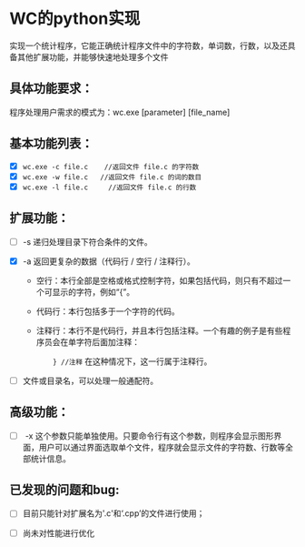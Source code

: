 # WC的python实现
​	实现一个统计程序，它能正确统计程序文件中的字符数，单词数，行数，以及还具备其他扩展功能，并能够快速地处理多个文件

## 具体功能要求：
程序处理用户需求的模式为：wc.exe [parameter] [file_name]

## 基本功能列表：

- [x] `wc.exe -c file.c    //返回文件 file.c 的字符数`
- [x] `wc.exe -w file.c   //返回文件 file.c 的词的数目`
- [x] `wc.exe -l file.c     //返回文件 file.c 的行数`

 ## 扩展功能：

- [ ] -s	递归处理目录下符合条件的文件。

- [x] -a	返回更复杂的数据（代码行 / 空行 / 注释行）。

  - 空行：本行全部是空格或格式控制字符，如果包括代码，则只有不超过一个可显示的字符，例如“{”。

  - 代码行：本行包括多于一个字符的代码。

  - 注释行：本行不是代码行，并且本行包括注释。一个有趣的例子是有些程序员会在单字符后面加注释：

    `    } //注释`
    在这种情况下，这一行属于注释行。

- [ ] 文件或目录名，可以处理一般通配符。


## 高级功能：

- [ ] ​	 -x	这个参数只能单独使用。只要命令行有这个参数，则程序会显示图形界面，用户可以通过界面选取单个文件，程序就会显示文件的字符数、行数等全部统计信息。

## 已发现的问题和bug:

- [ ] 目前只能针对扩展名为'.c'和‘.cpp’的文件进行使用；
- [ ] 尚未对性能进行优化


